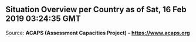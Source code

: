 ## Situation Overview per Country as of Sat, 16 Feb 2019 03:24:35 GMT

Source: **ACAPS (Assessment Capacities Project) - https://www.acaps.org**